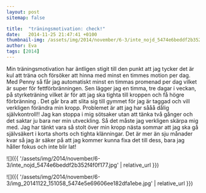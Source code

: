 ```yaml
---
layout: post
sitemap: false

title:  "träningsmotivation: check!"
date:   2014-11-25 21:47:41 +0100
thumbnail-img: /assets/img/2014/november/6-3/inte_nojd_5474e6beddf2b352f4f0f177.jpg
author: Eva
tags: [2014]
---
```


Min träningsmotivation har äntligen stigit till den punkt att jag tycker det är kul att träna och försöker att hinna med minst en timmes motion per dag. Med Penny så får jag automatiskt minst en timmas promenad per dag vilket är super för fettförbränningen. Sen lägger jag en timma, tre dagar i veckan, på styrketräning vilket är för att jag ska tighta till kroppen och få högre förbränning . Det går bra att slita sig till gymmet för jag är taggad och vill verkligen förändra min kropp. Problemet är att jag har sååå dålig självkontroll!! Jag kan stoppa i mig sötsaker utan att tänka två gånger och det saktar ju bara ner min utveckling. Så det måste jag verkligen skärpa mig med. Jag har tänkt vara så stolt över min kropp nästa sommar att jag ska gå självsäkert i korta shorts och tighta klänningar. Det är mer än sju månader kvar så jag är säker på att jag kommer kunna fixa det till dess, bara jag håller fokus och inte blir lat!

![]({{ '/assets/img/2014/november/6-3/inte_nojd_5474e6beddf2b352f4f0f177.jpg'  | relative_url }})

![]({{ '/assets/img/2014/november/6-3/img_20141122_151058_5474e5e69606ee182dfa1ebe.jpg'  | relative_url }})

